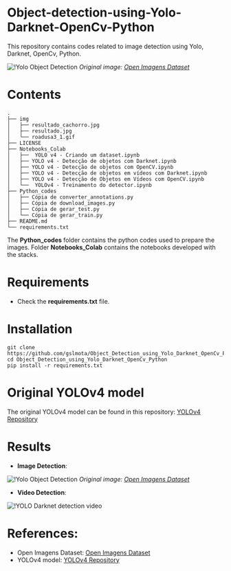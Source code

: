 # Object-detection-using-Yolo-Darknet-OpenCv-Python
This repository contains codes related to image detection using Yolo, Darknet, OpenCv, Python.

![!Yolo Object Detection](https://github.com/gslmota/Object_Detection_using_Yolo_Darknet_OpenCv_Python/blob/main/img/resultado.jpg)
*Original image: [Open Imagens Dataset](https://storage.googleapis.com/openimages/web/index.html)*

# Contents
``` shell
.
├── img
│   ├── resultado_cachorro.jpg
│   ├── resultado.jpg
│   └── roadusa3_1.gif
├── LICENSE
├── Notebooks_Colab
│   ├──  YOLO v4 - Criando um dataset.ipynb
│   ├── YOLO v4 - Detecção de objetos com Darknet.ipynb
│   ├── YOLO v4 - Detecção de objetos com OpenCV.ipynb
│   ├── YOLO v4 - Detecção de objetos em vídeos com Darknet.ipynb
│   ├── YOLO v4 - Detecção de Objetos em Vídeos com OpenCV.ipynb
│   └──  YOLOv4 - Treinamento do detector.ipynb
├── Python_codes
│   ├── Cópia de converter_annotations.py
│   ├── Cópia de download_images.py
│   ├── Cópia de gerar_test.py
│   └── Cópia de gerar_train.py
├── README.md
└── requirements.txt
```
The **Python_codes** folder contains the python codes used to prepare the images. Folder **Notebooks_Colab** contains the notebooks developed with the stacks.

# Requirements

 * Check the **requirements.txt** file.


# Installation
```shell
git clone https://github.com/gslmota/Object_Detection_using_Yolo_Darknet_OpenCv_Python.git
cd Object_Detection_using_Yolo_Darknet_OpenCv_Python
pip install -r requirements.txt
```


# Original YOLOv4 model
The original YOLOv4 model can be found in this repository: [YOLOv4 Repository](https://github.com/AlexeyAB/darknet)


# Results

 * **Image Detection**:

![!Yolo Object Detection](https://github.com/gslmota/Object_Detection_using_Yolo_Darknet_OpenCv_Python/blob/main/img/resultado_cachorro.jpg)
*Original image: [Open Imagens Dataset](https://storage.googleapis.com/openimages/web/index.html)*

 
 * **Video Detection**:
 
 ![!YOLO Darknet  detection video](https://github.com/gslmota/Object_Detection_using_Yolo_Darknet_OpenCv_Python/blob/main/img/roadusa3_1.gif)


# References:
* Open Imagens Dataset: [Open Imagens Dataset](https://storage.googleapis.com/openimages/web/index.html)
* YOLOv4 model: [YOLOv4 Repository](https://github.com/AlexeyAB/darknet)

